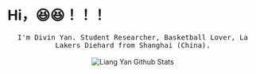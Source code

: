 # Hi，😆😆！！！

<p align="center">
  <samp>
I'm Divin Yan. Student Researcher, Basketball Lover, La Lakers Diehard from Shanghai (China).
  </samp>
  <br/>
  <br/>
  <img src="https://github-readme-stats.vercel.app/api?username=yanliang3612&show_icons=true" alt="Liang Yan Github Stats"></img>
</p>

